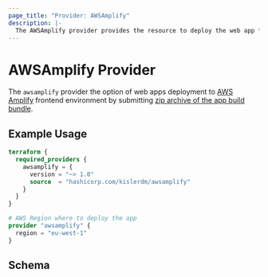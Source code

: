 ```yaml
---
page_title: "Provider: AWSAmplify"
description: |-
  The AWSAmplify provider provides the resource to deploy the web app from its build zip archive to AWS Amplify environment.
---
```


# AWSAmplify Provider

The `awsamplify` provider the option of web apps deployment to [AWS Amplify](https://aws.amazon.com/amplify/) frontend environment by submitting [zip archive of the app build bundle](https://docs.aws.amazon.com/amplify/latest/userguide/manual-deploys.html).

## Example Usage

```terraform
terraform {
  required_providers {
    awsamplify = {
      version = "~> 1.0"
      source  = "hashicorp.com/kislerdm/awsamplify"
    }
  }
}

# AWS Region where to deploy the app
provider "awsamplify" {
  region = "eu-west-1"
}
```

## Schema

